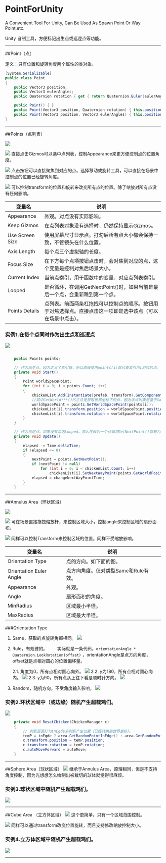 # PointForUnity
A Convenient Tool For Unity, Can Be Used As Spawn Point Or Way Point,etc.

Unity 自制工具，方便标记出生点或巡逻点等功能。

--- 
##Point（点）

定义：只有位置和旋转角度两个属性的类对象。

```csharp
[System.Serializable]
public class Point
{
    public Vector3 position;
    public Vector3 eulerAngles;
    public Quaternion rotation { get { return Quaternion.Euler(eulerAngles); } set { eulerAngles = value.eulerAngles; } }

    public Point() { }
    public Point(Vector3 position, Quaternion rotation) { this.position = position; this.rotation = rotation; }
    public Point(Vector3 position, Vector3 eulerAngles) { this.position = position; this.eulerAngles = eulerAngles; }
}

```

---
##Points（点列表）

![](http://ox99tvy17.bkt.clouddn.com/02.png)

![](http://ox99tvy17.bkt.clouddn.com/g01.gif)
直接点击Gizmos可以选中点列表，控制Appearance来更方便控制点的位置角度。

![](http://ox99tvy17.bkt.clouddn.com/g02.gif)
点击按钮可以直接聚焦到对应的点。选择移动或旋转工具，可以直接在场景中控制点的位置已经旋转角度。

![](http://ox99tvy17.bkt.clouddn.com/g04.gif)
可以控制transform的位置和旋转来改变所有点的位置。除了缩放对所有点没有任何影响。

| 变量名 | 说明 |
| ---- | ---- | 
| Appearance | 外观。对点没有实际影响。 |
| Keep Gizmos | 在点列表对象没有选择时，仍然保持显示Gizmos。 |
| Use Screen Size | 使用屏幕尺寸显示点。打勾后所有点大小都会保持一致，不管镜头在什么位置。 |
| Axis Length | 每个点三个虚拟轴的长度。 |
| Focus Size | 在下方每个点项按钮点击时，会对焦到对应的点，这个变量是控制对焦后场景大小。 |
| Current Index | 当前点索引，用于函数中的变量，对应点列表索引。 |
| Looped | 是否循环，在调用GetNextPoint()时，如果当前是最后一个点，会重新跳到第一个点。 |
| Points Details | 点列表。前面两条杠拖拽可以控制点的顺序。按钮用于对焦选择点。直接点击这一项即是选中该点（可以在场景中点击）。 |

### 实例1.在每个点同时作为出生点和巡逻点

![](http://ox99tvy17.bkt.clouddn.com/g03.gif)

```csharp

    public Points points;

	// 作为出生点。因为定义了索引器，所以直接使用points[i]就代表索引为i对应的点。
    private void Start()
    {
        Point worldSpacePoint;
        for (int i = 0; i < points.Count; i++)
        {
            chickenList.Add(Instantiate(prefab, transform).GetComponent<ChickenManager>());
			//其中GetWorld***()的方法是获取世界坐标下的点，因为该点列表是基于GameObject的Transform的。
            worldSpacePoint = points.GetWorldSpacePoint(points[i]);
            chickenList[i].transform.position = worldSpacePoint.position;
            chickenList[i].transform.rotation = worldSpacePoint.rotation;
        }
    }

	// 作为巡逻点。如果没有勾选Looped，那么在最后一个点调用GetNextPoint()将是为null。
    private void Update()
    {
        elapsed -= Time.deltaTime;
        if (elapsed <= 0)
        {
            nextPoint = points.GetNextPoint();
			if (nextPoint != null)
            	for (int i = 0; i < chickenList.Count; i++)
                    chickenList[i].SetNextWayPoint(points.GetWorldPosition(nextPoint));
            elapsed = changeNextWayPointTime;
        }
    }

```

---
##Annulus Area（环状区域）

![](http://ox99tvy17.bkt.clouddn.com/03.png)

![](http://ox99tvy17.bkt.clouddn.com/g05.gif)
可在场景直接拖拽缩放杆，来控制区域大小，控制angle来控制区域的扇形面积。

![](http://ox99tvy17.bkt.clouddn.com/g06.gif)
同样可以控制Transform来控制区域的位置，同样不受缩放影响。


| 变量名 | 说明 |
| ---- | ---- | 
| Orientation Type | 点的方向。如下面的图。 |
| Orientation Euler Angle | 点方向角度。仅对类型Same和Rule有效。 |
| Appearance | 外观。 |
| Angle | 扇形面积的角度。 |
| MinRadius | 区域最小半径。 |
| MaxRadius | 区域最大半径。 |

###Qrientation Type

1. Same，获取的点旋转角都相同。
![](http://ox99tvy17.bkt.clouddn.com/04.png)

2. Rule，有规律的。
　　实际就是一条代码，`orientationAngle * Quaternion.LookRotation(offset)` ，orientationAngle是点方向角度，offset就是点相对圆心的位置偏移量。

	2.1. 角度为0，所有点相对圆心向外。
![](http://ox99tvy17.bkt.clouddn.com/05.png) 
	2.2. y为180，所有点相对圆心向内。
![](http://ox99tvy17.bkt.clouddn.com/06.png)
	2.3. y为90，所有点从上往下看是顺时针方向。
![](http://ox99tvy17.bkt.clouddn.com/07.png)

3. Random，随机方向。不受角度输入影响。
![](http://ox99tvy17.bkt.clouddn.com/08.png)

### 实例2.环状区域中（或边缘）随机产生超载鸡们。
![](http://ox99tvy17.bkt.clouddn.com/g07.gif)

```csharp
    private void ResetChicken(ChickenManager c)
    {
		// 判断是否打勾inEgde来判断产生位置（已经转换到世界坐标）。
        temP = inEgde ? area.GetRandomPointInEdge() : area.GetRandomPointInArea();
        c.transform.position = temP.position;
        c.transform.rotation = temP.rotation;
        c.autoMoveForward = autoMove;
    }
```

---
##Sphere Area（球状区域）
![](http://ox99tvy17.bkt.clouddn.com/09.png)
继承于Annulus Area，原理相同，但是不支持角度控制，因为光想想怎么绘制出被裁切的球体就觉得很麻烦。

### 实例3.球状区域中随机产生超载鸡们。
![](http://ox99tvy17.bkt.clouddn.com/g08.gif)

---
##Cube Area （立方体区域）
![](http://ox99tvy17.bkt.clouddn.com/10.png)
这个更简单，只有一个区域范围控制。

![](http://ox99tvy17.bkt.clouddn.com/g09.gif)
同样可以通过transform改变位置旋转，而且支持修改缩放控制大小。

### 实例4.立方体区域中随机产生超载鸡们。
![](http://ox99tvy17.bkt.clouddn.com/g10.gif)

---
